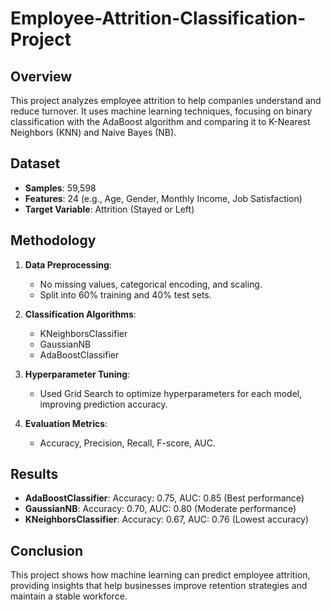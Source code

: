 # Employee-Attrition-Classification-Project

## Overview
This project analyzes employee attrition to help companies understand and reduce turnover. It uses machine learning techniques, focusing on binary classification with the AdaBoost algorithm and comparing it to K-Nearest Neighbors (KNN) and Naive Bayes (NB).

## Dataset
- **Samples**: 59,598
- **Features**: 24 (e.g., Age, Gender, Monthly Income, Job Satisfaction)
- **Target Variable**: Attrition (Stayed or Left)


## Methodology
1. **Data Preprocessing**: 
   - No missing values, categorical encoding, and scaling.
   - Split into 60% training and 40% test sets.

2. **Classification Algorithms**: 
   - KNeighborsClassifier
   - GaussianNB
   - AdaBoostClassifier

3. **Hyperparameter Tuning**: 
   - Used Grid Search to optimize hyperparameters for each model, improving prediction accuracy.

4. **Evaluation Metrics**: 
   - Accuracy, Precision, Recall, F-score, AUC.


## Results
- **AdaBoostClassifier**: Accuracy: 0.75,   AUC: 0.85       (Best performance)
- **GaussianNB**: Accuracy: 0.70,    AUC: 0.80   (Moderate performance)
- **KNeighborsClassifier**: Accuracy: 0.67,   AUC: 0.76   (Lowest accuracy)


## Conclusion
This project shows how machine learning can predict employee attrition, providing insights that help businesses improve retention strategies and maintain a stable workforce.
